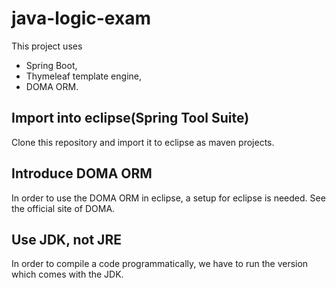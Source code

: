 # java-logic-exam
This project uses
* Spring Boot,
* Thymeleaf template engine,
* DOMA ORM.

## Import into eclipse(Spring Tool Suite)
Clone this repository and import it to eclipse as maven projects.

## Introduce DOMA ORM
In order to use the DOMA ORM in eclipse, a setup for eclipse is needed.
See the official site of DOMA.

## Use JDK, not JRE
In order to compile a code programmatically, we have to run the version which comes with the JDK.
